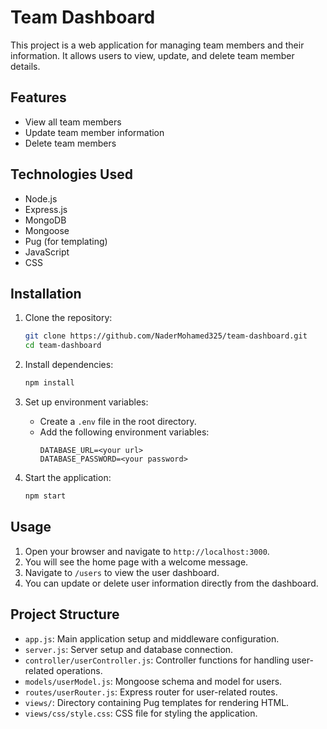 # Team Dashboard

This project is a web application for managing team members and their information. It allows users to view, update, and delete team member details.

## Features

- View all team members
- Update team member information
- Delete team members

## Technologies Used

- Node.js
- Express.js
- MongoDB
- Mongoose
- Pug (for templating)
- JavaScript
- CSS

## Installation

1. Clone the repository:
    ```sh
    git clone https://github.com/NaderMohamed325/team-dashboard.git
    cd team-dashboard
    ```

2. Install dependencies:
    ```sh
    npm install
    ```

3. Set up environment variables:
    - Create a `.env` file in the root directory.
    - Add the following environment variables:
        ```env
        DATABASE_URL=<your url>
        DATABASE_PASSWORD=<your password>
        ```

4. Start the application:
    ```sh
    npm start
    ```

## Usage

1. Open your browser and navigate to `http://localhost:3000`.
2. You will see the home page with a welcome message.
3. Navigate to `/users` to view the user dashboard.
4. You can update or delete user information directly from the dashboard.

## Project Structure

- `app.js`: Main application setup and middleware configuration.
- `server.js`: Server setup and database connection.
- `controller/userController.js`: Controller functions for handling user-related operations.
- `models/userModel.js`: Mongoose schema and model for users.
- `routes/userRouter.js`: Express router for user-related routes.
- `views/`: Directory containing Pug templates for rendering HTML.
- `views/css/style.css`: CSS file for styling the application.

